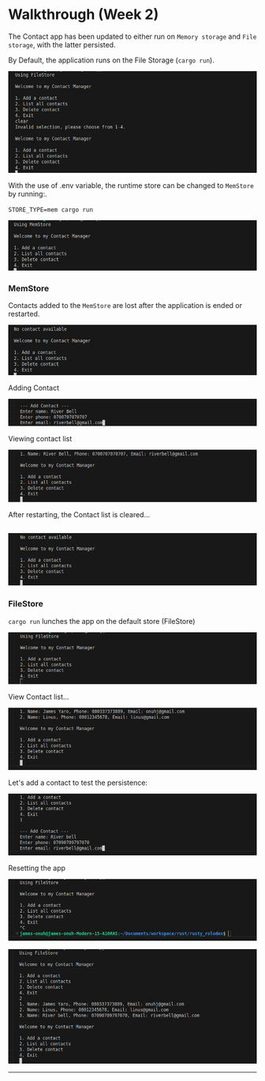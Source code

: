 # Walkthrough (Week 2)


The Contact app has been updated to either run on `Memory storage` and `File storage`, with the latter persisted.

By Default, the application runs on the File Storage (`cargo run`).

![alt text](image.png)

With the use of .env variable, the runtime store can be changed to `MemStore` by running:.

`STORE_TYPE=mem cargo run`

![alt text](image-1.png)

### MemStore
Contacts added to the `MemStore` are lost after the application is ended or restarted.

![alt text](image-2.png)

Adding Contact

![alt text](image-4.png)

Viewing contact list

![alt text](image-5.png)

After restarting, the Contact list is cleared...

![alt text](image-6.png)
---

### FileStore
`cargo run` lunches the app on the default store (FileStore)

![alt text](image-7.png)

View Contact list...

![alt text](image-8.png)

Let's add a contact to test the persistence:

![alt text](image-9.png)

Resetting the app

![alt text](image-10.png)

![alt text](image-11.png)

---
